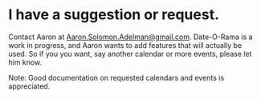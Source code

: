 # I have a suggestion or request.

Contact Aaron at [Aaron.Solomon.Adelman@gmail.com]().  Date-O-Rama is a work in progress, and Aaron wants to add features that will actually be used.  So if you you want, say another calendar or more events, please let him know.

Note:  Good documentation on requested calendars and events is appreciated.

